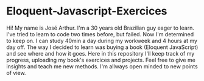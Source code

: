 # Eloquent-Javascript-Exercices
Hi! My name is José Arthur. I'm a 30 years old Brazilian guy eager to learn.
I've tried to learn to code two times before, but failed. Now I'm determined to keep on.
I can study 40min a day during my workweek and 4 hours at my day off. 
The way I decided to learn was buying a book (Eloquent JavaScript) and see where and how it goes.
Here in this repository I'll keep track of my progress, uploading my book's exercices and projects.
Feel free to give me insights and teach me new methods. I'm allways open minded to new points of view.
